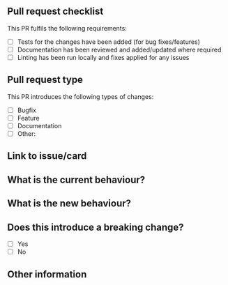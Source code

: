 ## Pull request checklist

<!-- To check a box replace the space with an x e.g. [x] -->

This PR fulfils the following requirements:

- [ ] Tests for the changes have been added (for bug fixes/features)
- [ ] Documentation has been reviewed and added/updated where required
- [ ] Linting has been run locally and fixes applied for any issues

## Pull request type

<!-- Limit pull requests to one type where possible, submit multiple pull requests if needed -->

This PR introduces the following types of changes:

- [ ] Bugfix
- [ ] Feature
- [ ] Documentation
- [ ] Other: <!-- If selected, describe the type -->

## Link to issue/card

<!-- Include links to the relevant trello, jira, or similar items -->

## What is the current behaviour?

<!-- Describe the current behaviour that you are modifying -->

## What is the new behaviour?

<!-- Describe the behaviour or changes that are being introduced by this PR -->

## Does this introduce a breaking change?

<!-- If this introduces a breaking change, describe the impact and migration path for existing applications below -->

- [ ] Yes
- [ ] No

## Other information

<!-- Include any other information that is important to this PR such as screenshots of how the component looks before and after the change -->
